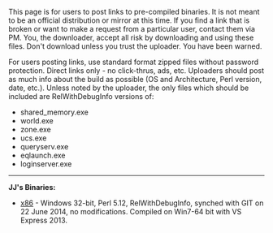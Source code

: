 This page is for users to post links to pre-compiled binaries. It is not meant to be an official distribution or mirror at this time. If you find a link that is broken or want to make a request from a particular user, contact them via PM. You, the downloader, accept all risk by downloading and using these files. Don't download unless you trust the uploader. You have been warned.

For users posting links, use standard format zipped files without password protection. Direct links only - no click-thrus, ads, etc. Uploaders should post as much info about the build as possible (OS and Architecture, Perl version, date, etc.). Unless noted by the uploader, the only files which should be included are RelWithDebugInfo versions of:
* shared_memory.exe
* world.exe
* zone.exe
* ucs.exe
* queryserv.exe
* eqlaunch.exe
* loginserver.exe

***
**JJ's Binaries:** 
* [x86](http://jjo.zapto.org/eqemubinaries/x86.rar) - Windows 32-bit, Perl 5.12, RelWithDebugInfo, synched with GIT on 22 June 2014, no modifications. Compiled on Win7-64 bit with VS Express 2013.
